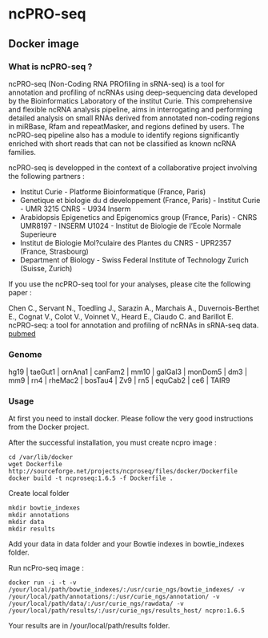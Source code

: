 # ncPRO-seq 
## Docker image

### What is ncPRO-seq ?

ncPRO-seq (Non-Coding RNA PROfiling in sRNA-seq) is a tool for annotation and profiling of ncRNAs using
deep-sequencing data developed by the Bioinformatics Laboratory of the institut Curie. This comprehensive
and flexible ncRNA analysis pipeline, aims in interrogating and performing detailed analysis on small
RNAs derived from annotated non-coding regions in miRBase, Rfam and repeatMasker, and regions defined 
by users. The ncPRO-seq pipeline also has a module to identify regions significantly enriched with short
reads that can not be classified as known ncRNA families.

ncPRO-seq is developped in the context of a collaborative project involving the following partners :

* Institut Curie - Platforme Bioinformatique (France, Paris)
* Genetique et biologie du d developpement (France, Paris) - Institut Curie - UMR 3215 CNRS - U934 Inserm
* Arabidopsis Epigenetics and Epigenomics group (France, Paris) - CNRS UMR8197 - INSERM U1024 - Institut de Biologie de l’Ecole Normale Superieure
* Institut de Biologie Mol?culaire des Plantes du CNRS - UPR2357 (France, Strasbourg)
* Department of Biology - Swiss Federal Institute of Technology Zurich (Suisse, Zurich)

If you use the ncPRO-seq tool for your analyses, please cite the following paper :

Chen C., Servant N., Toedling J., Sarazin A., Marchais A., Duvernois-Berthet E., Cognat V., Colot
V., Voinnet V., Heard E., Ciaudo C. and Barillot E. ncPRO-seq: a tool for annotation and profiling of
ncRNAs in sRNA-seq data.
[pubmed](http://www.ncbi.nlm.nih.gov/pubmed/23044543)

### Genome

hg19 | taeGut1 | ornAna1 | canFam2 | mm10 | galGal3 | monDom5 | dm3 | mm9 | rn4 | rheMac2 | bosTau4 | 
Zv9 | rn5 | equCab2 | ce6 | TAIR9

### Usage

At first you need to install docker. Please follow the very good instructions from the Docker project.

After the successful installation, you must create ncpro image :

```
cd /var/lib/docker
wget Dockerfile http://sourceforge.net/projects/ncproseq/files/docker/Dockerfile
docker build -t ncproseq:1.6.5 -f Dockerfile .
```

Create local folder

```
mkdir bowtie_indexes
mkdir annotations
mkdir data
mkdir results
```

Add your data in data folder and your Bowtie indexes in bowtie_indexes folder.

Run ncPro-seq image : 

```
docker run -i -t -v /your/local/path/bowtie_indexes/:/usr/curie_ngs/bowtie_indexes/ -v /your/local/path/annotations/:/usr/curie_ngs/annotation/ -v /your/local/path/data/:/usr/curie_ngs/rawdata/ -v /your/local/path/results/:/usr/curie_ngs/results_host/ ncpro:1.6.5
```

Your results are in /your/local/path/results folder. 
